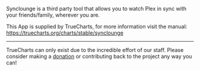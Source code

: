 Synclounge is a third party tool that allows you to watch Plex in sync with your friends/family, wherever you are.

This App is supplied by TrueCharts, for more information visit the manual: https://truecharts.org/charts/stable/synclounge

---

TrueCharts can only exist due to the incredible effort of our staff.
Please consider making a [donation](https://truecharts.org/docs/about/sponsor) or contributing back to the project any way you can!
